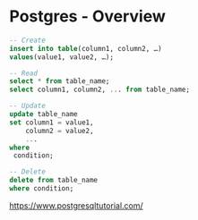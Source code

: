 # Postgres - Overview

```sql
-- Create
insert into table(column1, column2, …)
values(value1, value2, …);

-- Read
select * from table_name;
select column1, column2, ... from table_name;

-- Update
update table_name
set column1 = value1,
    column2 = value2,
    ...
where
 condition;

-- Delete
delete from table_name
where condition;
```

https://www.postgresqltutorial.com/